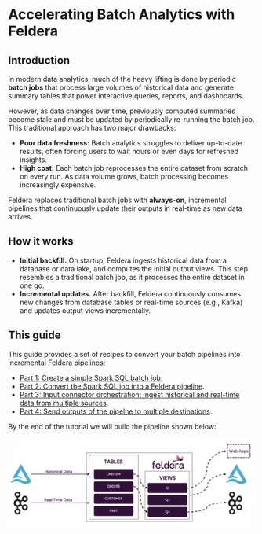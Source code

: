 # Accelerating Batch Analytics with Feldera

## Introduction

In modern data analytics, much of the heavy lifting is done by periodic **batch
jobs** that process large volumes of historical data and generate summary tables
that power interactive queries, reports, and dashboards.

However, as data changes over time, previously computed summaries become stale
and must be updated by periodically re-running the batch job. This traditional
approach has two major drawbacks:

* **Poor data freshness:**  Batch analytics struggles to deliver up-to-date
  results, often forcing users to wait hours or even days for refreshed
insights.
* **High cost:** Each batch job reprocesses the entire dataset from scratch on
  every run. As data volume grows, batch processing becomes increasingly
expensive.

Feldera replaces traditional batch jobs with **always-on**, incremental
pipelines that continuously update their outputs in real-time as new data
arrives.

## How it works

* **Initial backfill.** On startup, Feldera ingests historical data from a
  database or data lake, and computes the initial output views.  This step
resembles a traditional batch job, as it processes the entire dataset in one go.
* **Incremental updates.** After backfill, Feldera continuously consumes new
  changes from database tables or real-time sources (e.g., Kafka) and updates
output views incrementally.

## This guide

This guide provides a set of recipes to convert your batch pipelines into
incremental Feldera pipelines:

* [Part 1: Create a simple Spark SQL batch job](part1).
* [Part 2: Convert the Spark SQL job into a Feldera pipeline](part2).
* [Part 3: Input connector orchestration: ingest historical and real-time data
  from multiple sources](part3).
* [Part 4: Send outputs of the pipelne to multiple destinations](part4).

By the end of the tutorial we will build the pipeline shown below:

![Data Flow Architecture](./main-arch.png)
